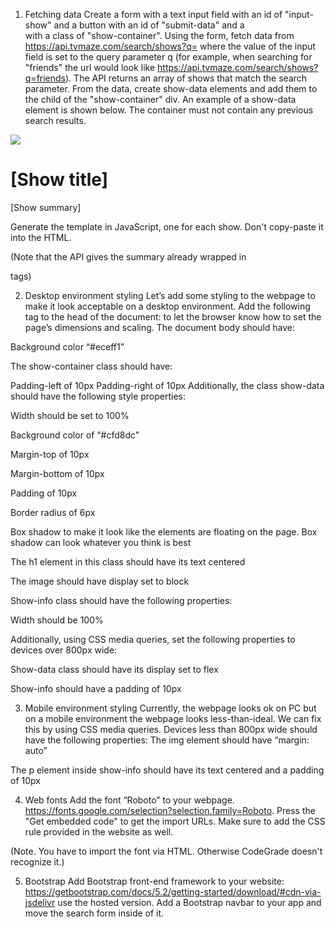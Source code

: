 1. Fetching data
Create a form with a text input field with an id of "input-show" and a button with an id of "submit-data" and a <div> with a class of "show-container".
Using the form, fetch data from https://api.tvmaze.com/search/shows?q= where the value of the input field is set to the query parameter q (for example, when searching for "friends" the url would look like https://api.tvmaze.com/search/shows?q=friends). The API returns an array of shows that match the search parameter.
From the data, create show-data elements and add them to the child of the "show-container" div. An example of a show-data element is shown below. The container must not contain any previous search results.

<div class="show-data"> 
    <img src="[show image medium]"> 
    <div class="show-info"> 
        <h1>[Show title]</h1> 
        <p>[Show summary]</p> 
    </div> 
</div> 
Generate the template in JavaScript, one for each show. Don't copy-paste it into the HTML.

(Note that the API gives the summary already wrapped in <p> tags) 


2. Desktop environment styling
Let’s add some styling to the webpage to make it look acceptable on a desktop environment. Add the following tag to the head of the document: <meta name="viewport" content="width=device-width, initial-scale=1.0"> to let the browser know how to set the page’s dimensions and scaling. 
The document body should have: 

Background color “#eceff1” 

The show-container class should have:

Padding-left of 10px
Padding-right of 10px
Additionally, the class show-data should have the following style properties: 

Width should be set to 100% 

Background color of “#cfd8dc” 

Margin-top of 10px

Margin-bottom of 10px

Padding of 10px 

Border radius of 6px 

Box shadow to make it look like the elements are floating on the page. Box shadow can look whatever you think is best 

The h1 element in this class should have its text centered 

The image should have display set to block

Show-info class should have the following properties: 

Width should be 100% 

Additionally, using CSS media queries, set the following properties to devices over 800px wide: 

Show-data class should have its display set to flex 

Show-info should have a padding of 10px 

 

3. Mobile environment styling
Currently, the webpage looks ok on PC but on a mobile environment the webpage looks less-than-ideal. We can fix this by using CSS media queries. Devices less than 800px wide should have the following properties:
The img element should have “margin: auto” 

The p element inside show-info should have its text centered and a padding of 10px 



4. Web fonts
Add the font “Roboto” to your webpage. https://fonts.google.com/selection?selection.family=Roboto. Press the "Get embedded code" to get the import URLs. Make sure to add the CSS rule provided in the website as well.

(Note. You have to import the font via HTML. Otherwise CodeGrade doesn't recognize it.)


5. Bootstrap
Add Bootstrap front-end framework to your website: https://getbootstrap.com/docs/5.2/getting-started/download/#cdn-via-jsdelivr use the hosted version. Add a Bootstrap navbar to your app and move the search form inside of it.
